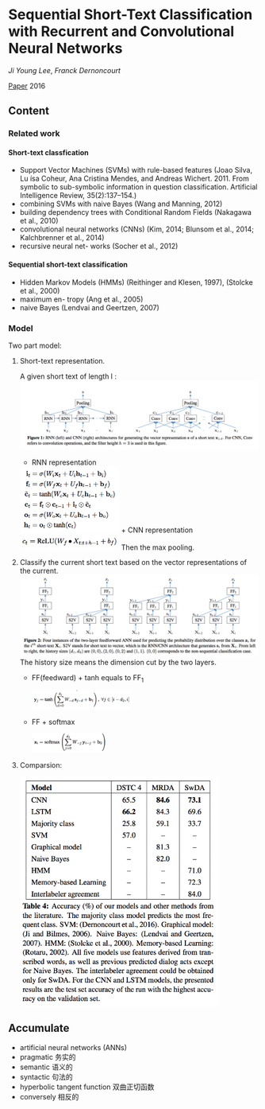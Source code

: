 # Sequential Short-Text Classification with Recurrent and Convolutional Neural Networks

*Ji Young Lee*, *Franck Dernoncourt* 

[Paper](https://arxiv.org/pdf/1603.03827.pdf) 2016

## Content

### Related work
#### Short-text classfication
+ Support Vector Machines (SVMs) with rule-based features (Joao Silva, Lu ́ısa Coheur, Ana Cristina Mendes, and Andreas Wichert. 2011. From symbolic to sub-symbolic information in question classification. Artificial Intelligence Review, 35(2):137–154.)
+ combining SVMs with naive Bayes (Wang and Manning, 2012)
+ building dependency trees with Conditional Random Fields (Nakagawa et al., 2010)
+ convolutional neural networks (CNNs) (Kim, 2014; Blunsom et al., 2014; Kalchbrenner et al., 2014) 
+ recursive neural net- works (Socher et al., 2012)

#### Sequential short-text classification
+ Hidden Markov Models (HMMs) (Reithinger and Klesen, 1997), (Stolcke et al., 2000)
+ maximum en- tropy (Ang et al., 2005)
+ naive Bayes (Lendvai and Geertzen, 2007)

### Model
Two part model:

1. Short-text representation.

	A given short text of length l :
	![](./img/02representation.png)
	+ RNN representation 
	<img src="./img/02RNN.png"  width= "200">
	+ CNN representation 
	<img src="./img/02CNN.png"  width= "200">
	Then the max pooling.
	
2. Classify the current short text based on the vector representations of the current. 
	![](./img/02classify.png)
	The history size means the dimension cut by the two layers.
	
	+ FF(feedward) + tanh equals to FF<sub>1</sub>
	
		<img src="./img/02FF1.png"  width= "200">	
	+ FF + softmax
	
		<img src="./img/02FF2.png"  width= "150">	
	
3. Comparsion:


	<img src="./img/02compare.png"  width= "400">

## Accumulate

* artificial neural networks (ANNs)
* pragmatic 务实的
* semantic 语义的
* syntactic 句法的
* hyperbolic tangent function 双曲正切函数
* conversely 相反的
